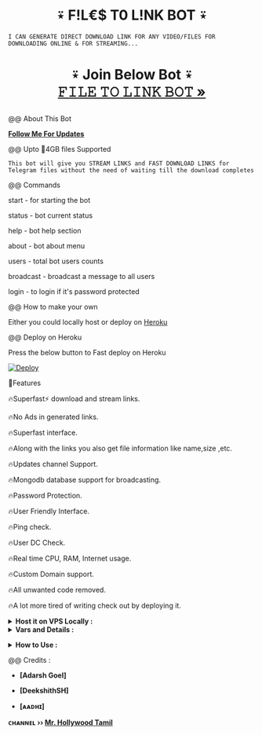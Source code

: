 **<h1 align="center"><b>⍣ F!L€$ T0 L!NK BOT ⍣ </b></h1>**

  <p align="center">

    𝙸 𝙲𝙰𝙽 𝙶𝙴𝙽𝙴𝚁𝙰𝚃𝙴 𝙳𝙸𝚁𝙴𝙲𝚃 𝙳𝙾𝚆𝙽𝙻𝙾𝙰𝙳 𝙻𝙸𝙽𝙺 𝙵𝙾𝚁 𝙰𝙽𝚈 𝚅𝙸𝙳𝙴𝙾/𝙵𝙸𝙻𝙴𝚂 𝙵𝙾𝚁 𝙳𝙾𝚆𝙽𝙻𝙾𝙰𝙳𝙸𝙽𝙶 𝙾𝙽𝙻𝙸𝙽𝙴 & 𝙵𝙾𝚁 𝚂𝚃𝚁𝙴𝙰𝙼𝙸𝙽𝙶...

</p>
<h1 align="center"><b>⍣ Join Below Bot ⍣ </b>
<br />
    <b><a href="https://telegram.me/Techy890_bot"><strong>𝙵𝙸𝙻𝙴 𝚃𝙾 𝙻𝙸𝙽𝙺 𝙱𝙾𝚃 »</strong></a></b>
<br />
</p>
</h1>
  



  

@@ About This Bot

<b><a href="https://www.github.com/TesterHubBot" title="Follow">Follow Me For Updates</a></b>

@@ Upto 📂4GB files Supported 

<p align='center'>

    This bot will give you STREAM LINKS and FAST DOWNLOAD LINKS for Telegram files without the need of waiting till the download completes

</p>

@@ Commands

start - for starting the bot

status - bot current status

help - bot help section

about - bot about menu

users - total bot users counts

broadcast - broadcast a message to all users

login - to login if it's password protected 

@@ How to make your own

Either you could locally host or deploy on [Heroku](https://heroku.com)

@@ Deploy on Heroku

Press the below button to Fast deploy on Heroku

[![Deploy](https://www.herokucdn.com/deploy/button.svg)](https://heroku.com/deploy?template=https://github.com/TesterHubBot/FilesLinks)

🚀Features<p>

🔥Superfast⚡️ download and stream links.<br>

🔥No Ads in generated links.<br>

🔥Superfast interface.<br>

🔥Along with the links you also get file information like name,size ,etc.<br>

🔥Updates channel Support.<br>

🔥Mongodb database support for broadcasting.<br>

🔥Password Protection.<br>

🔥User Friendly Interface.<br>

🔥Ping check.<br>

🔥User DC Check.<br>

🔥Real time CPU, RAM, Internet usage. <br>

🔥Custom Domain support. <br>

🔥All unwanted code removed. <br>

🔥A lot more tired of writing check out by deploying it. 

</details>

<details>

  <summary><b>Host it on VPS Locally :</b></summary>

```py

git clone https://github.com/adarsh-goel/Filestreambot-pro

cd Filestreambot-pro

virtualenv -p /usr/bin/python3 venv

. ./venv/bin/activate

pip install -r requirements.txt

python3 -m Adarsh

```

and to stop the whole bot,

do <kbd>CTRL</kbd>+<kbd>C</kbd>

Setting up things

If you're on Heroku, just add these in the Environmental Variables

or if you're Locally hosting, create a file named `config.env` in the root directory and add all the variables there.

An example of `config.env` file:

```py

API_ID=12345

API_HASH=esx576f8738x883f3sfzx83

BOT_TOKEN=55838383:yourtbottokenhere

BIN_CHANNEL=-100

PORT=8080

FQDN=your_server_ip

OWNER_ID=your_user_id

DATABASE_URL=mongodb_uri

```

  </details>

<details>

  <summary><b>Vars and Details :</b></summary>

`API_ID` : Goto [my.telegram.org](https://my.telegram.org) to obtain this.

`API_HASH` : Goto [my.telegram.org](https://my.telegram.org) to obtain this.



`MY_PASS` : Bot PASSWORD

`BOT_TOKEN` : Get the bot token from [@BotFather](https://telegram.me/BotFather)

`BIN_CHANNEL` : Create a new channel (private/public), add [@rose_rosebot](https://telegram.me/rose_rosebot) as Admin to the channel and send hi message from your new channel. Now copy paste the ID into this field.



`OWNER_USERNAME` : U should be knowing it after all it's your username don't remember ? just go to settings!

`OWNER_ID` : Your Telegram User ID (Just send hi msg to @rose_rosebot from your saved messages) 

`DATABASE_URL` : MongoDB URI for saving User IDs when they first Start the Bot. We will use that for Broadcasting to them. I will try to add more features related with Database. If you need help to get the URI you can click on logo below!

[![Deploy k mongo](https://telegra.ph/file/fd68906852c71fdd68bef.jpg)](https://www.youtube.com/watch?v=HhHzCfrqsoE)

Option Vars

`UPDATES_CHANNEL` : Put a Public Channel Username, so every user have to Join that channel to use the bot. Must add bot to channel as Admin to work properly.

`BANNED_CHANNELS` : Put IDs of Banned Channels where bot will not work. You can add multiple IDs & separate with <kbd>Space</kbd>.

`SLEEP_THRESHOLD` : Set a sleep threshold for flood wait exceptions happening globally in this telegram bot instance, below which any request that raises a flood wait will be automatically invoked again after sleeping for the required amount of time. Flood wait exceptions requiring higher waiting times will be raised. Defaults to 60 seconds.

`WORKERS` : Number of maximum concurrent workers for handling incoming updates. Defaults to `3`

`PORT` : The port that you want your webapp to be listened to. Defaults to `8080`

`WEB_SERVER_BIND_ADDRESS` : Your server bind adress. Defauls to `0.0.0.0`

`NO_PORT` : If you don't want your port to be displayed. You should point your `PORT` to `80` (http) or `443` (https) for the links to work. Ignore this if you're on Heroku.

`FQDN` :  A Fully Qualified Domain Name if present. Defaults to `WEB_SERVER_BIND_ADDRESS` </details>

<details>

  <summary><b>How to Use :</b></summary>

:warning: **Before using the  bot, don't forget to add the bot to the `BIN_CHANNEL` as an Admin**

`/start` : To check if the bot is alive or not.

To get an instant stream link, just forward any media to the bot and boom, its fast af.

  

![image](https://i.postimg.cc/gJV7ZJK5/Screenshot-20220811-114359.jpg)

@@ Channel Support

Bot also Supported with Channels. Just add bot Channel as Admin. If any new file comes in Channel it will edit it with **Get Download Link** Button. </details>

@@ Credits : 

<b>

- [Adarsh Goel]

- [DeekshithSH]

- [ᴀᴀᴅʜɪ]

</b>                                                                                                                                         

<b>ᴄʜᴀɴɴᴇʟ ›› [Mr. Hollywood Tamil](https://t.me/AllDubbedMovii)</b>

